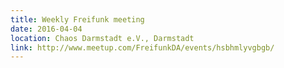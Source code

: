 ```yaml
---
title: Weekly Freifunk meeting
date: 2016-04-04
location: Chaos Darmstadt e.V., Darmstadt
link: http://www.meetup.com/FreifunkDA/events/hsbhmlyvgbgb/
---
```

